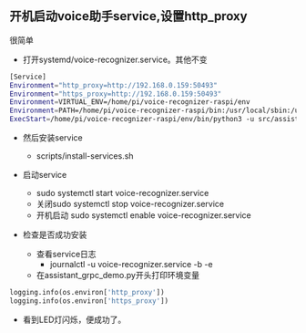 ## 开机启动voice助手service,设置http_proxy

很简单
- 打开systemd/voice-recognizer.service。其他不变
```bash
[Service]
Environment="http_proxy=http://192.168.0.159:50493"
Environment="https_proxy=http://192.168.0.159:50493"
Environment=VIRTUAL_ENV=/home/pi/voice-recognizer-raspi/env
Environment=PATH=/home/pi/voice-recognizer-raspi/bin:/usr/local/sbin:/usr/local/bin:/usr/sbin:/usr/bin:/sbin:/bin
ExecStart=/home/pi/voice-recognizer-raspi/env/bin/python3 -u src/assistant_grpc_demo.py
```
- 然后安装service
    - scripts/install-services.sh
- 启动service
    - sudo systemctl start voice-recognizer.service
    - 关闭sudo systemctl stop voice-recognizer.service
    - 开机启动 sudo systemctl enable voice-recognizer.service

- 检查是否成功安装
    - 查看service日志
        - journalctl -u voice-recognizer.service -b -e
    - 在assistant_grpc_demo.py开头打印环境变量
```python
logging.info(os.environ['http_proxy'])
logging.info(os.environ['https_proxy'])
```    
- 看到LED灯闪烁，便成功了。    